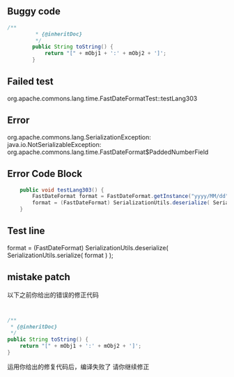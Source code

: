 

## Buggy code
```java
/**
         * {@inheritDoc}
         */
        public String toString() {
            return "[" + mObj1 + ':' + mObj2 + ']';
        }
```

## Failed test
org.apache.commons.lang.time.FastDateFormatTest::testLang303

## Error
org.apache.commons.lang.SerializationException: java.io.NotSerializableException: org.apache.commons.lang.time.FastDateFormat$PaddedNumberField

## Error Code Block
```java
    public void testLang303() {
        FastDateFormat format = FastDateFormat.getInstance("yyyy/MM/dd");
        format = (FastDateFormat) SerializationUtils.deserialize( SerializationUtils.serialize( format ) );
    }
```

## Test line
format = (FastDateFormat) SerializationUtils.deserialize( SerializationUtils.serialize( format ) );
## mistake patch
以下之前你给出的错误的修正代码
```java


/**
 * {@inheritDoc}
 */
public String toString() {
    return "[" + mObj1 + ':' + mObj2 + ']';
}

```
运用你给出的修复代码后，编译失败了
请你继续修正